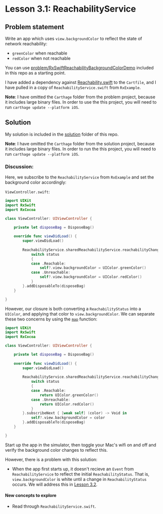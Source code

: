 # Lesson 3.1: ReachabilityService

## Problem statement

Write an app which uses `view.backgroundColor` to reflect the state of network reachability:
* `greenColor` when reachable
* `redColor` when not reachable

You can use [problem/RxSwiftReachabilityBackgroundColorDemo](problem/RxSwiftReachabilityBackgroundColorDemo) included in this repo as a starting point.

I have added a dependency against [Reachability.swift](https://github.com/ashleymills/Reachability.swift) to the `Cartfile`, and I have pulled in a copy of `ReachabilityService.swift` from `RxExample`.

**Note**: I have omitted the `Carthage` folder from the problem project, because it includes large binary files.  In order to use the this project, you will need to run `carthage update --platform iOS`.

## Solution

My solution is included in the [solution](solution) folder of this repo.

**Note**: I have omitted the `Carthage` folder from the solution project, because it includes large binary files.  In order to run the this project, you will need to run `carthage update --platform iOS`.

### Discussion:

Here, we subscribe to the `ReachabilityService` from `RxExample` and set the background color accordingly:

`ViewController.swift`:

```swift
import UIKit
import RxSwift
import RxCocoa

class ViewController: UIViewController {

    private let disposeBag = DisposeBag()
    
    override func viewDidLoad() {
        super.viewDidLoad()
        
        ReachabilityService.sharedReachabilityService.reachabilityChanged.subscribeNext { [weak self] (status) -> Void in
            switch status
            {
            case .Reachable:
                self?.view.backgroundColor = UIColor.greenColor()
            case .Unreachable:
                self?.view.backgroundColor = UIColor.redColor()
            }
        }.addDisposableTo(disposeBag)
    }

}
```

However, our closure is both converting a `ReachabilityStatus` into a `UIColor`, and applying that color to `view.backgroundColor`.  We can separate these two concerns by using the [`map`](http://rxmarbles.com/#map) function:

```swift
import UIKit
import RxSwift
import RxCocoa

class ViewController: UIViewController {

    private let disposeBag = DisposeBag()
    
    override func viewDidLoad() {
        super.viewDidLoad()
        
        ReachabilityService.sharedReachabilityService.reachabilityChanged.map { (status) -> UIColor in
            switch status
            {
            case .Reachable:
                return UIColor.greenColor()
            case .Unreachable:
                return UIColor.redColor()
            }
        }.subscribeNext { [weak self] (color) -> Void in
            self?.view.backgroundColor = color
        }.addDisposableTo(disposeBag)
    }

}
```

Start up the app in the simulator, then toggle your Mac's wifi on and off and verify the background color changes to reflect this.

However, there is a problem with this solution:
* When the app first starts up, it doesn't recieve an `Event` from `ReachabilityService` to reflect the initial `ReachabilityStatus`.  That is, `view.backgroundColor` is white until a change in `ReachabilityStatus` occurs.  We will address this in [Lesson 3.2]().

#### New concepts to explore

* Read through `ReachabilityService.swift`.
